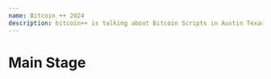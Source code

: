 ```yaml
---
name: Bitcoin ++ 2024
description: bitcoin++ is talking about Bitcoin Scripts in Austin Texas
---
```


# Main Stage 
